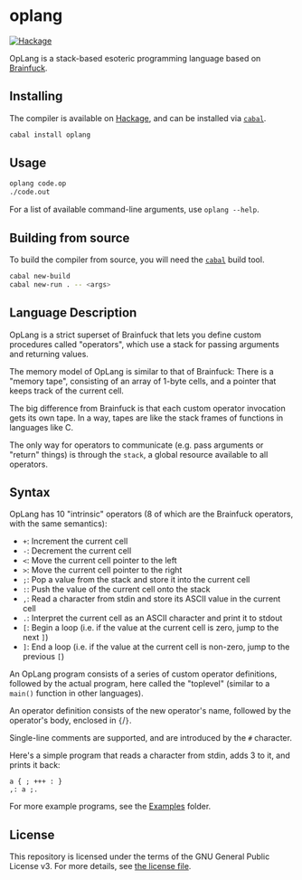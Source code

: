 # oplang

[![Hackage](https://img.shields.io/hackage/v/oplang?style=for-the-badge)](https://hackage.haskell.org/package/oplang)

OpLang is a stack-based esoteric programming language based on [Brainfuck](https://en.wikipedia.org/wiki/Brainfuck).

## Installing

The compiler is available on [Hackage](https://hackage.haskell.org/package/oplang), and can be installed via [`cabal`](https://www.haskell.org/cabal/).

```sh
cabal install oplang
```

## Usage

```sh
oplang code.op
./code.out
```

For a list of available command-line arguments, use `oplang --help`.

## Building from source

To build the compiler from source, you will need the [`cabal`](https://www.haskell.org/cabal/) build tool.

```sh
cabal new-build
cabal new-run . -- <args>
```

## Language Description

OpLang is a strict superset of Brainfuck that lets you define custom procedures called "operators", which use a stack for passing arguments and returning values.

The memory model of OpLang is similar to that of Brainfuck: There is a "memory tape", consisting of an array of 1-byte cells, and a pointer that keeps track of the current cell.

The big difference from Brainfuck is that each custom operator invocation gets its own tape. In a way, tapes are like the stack frames of functions in languages like C.

The only way for operators to communicate (e.g. pass arguments or "return" things) is through the `stack`, a global resource available to all operators.

## Syntax

OpLang has 10 "intrinsic" operators (8 of which are the Brainfuck operators, with the same semantics):

* `+`: Increment the current cell
* `-`: Decrement the current cell
* `<`: Move the current cell pointer to the left
* `>`: Move the current cell pointer to the right
* `;`: Pop a value from the stack and store it into the current cell
* `:`: Push the value of the current cell onto the stack
* `,`: Read a character from stdin and store its ASCII value in the current cell
* `.`: Interpret the current cell as an ASCII character and print it to stdout
* `[`: Begin a loop (i.e. if the value at the current cell is zero, jump to the next `]`)
* `]`: End a loop (i.e. if the value at the current cell is non-zero, jump to the previous `[`)

An OpLang program consists of a series of custom operator definitions, followed by the actual program, here called the "toplevel" (similar to a `main()` function in other languages).

An operator definition consists of the new operator's name, followed by the operator's body, enclosed in `{`/`}`.

Single-line comments are supported, and are introduced by the `#` character.

Here's a simple program that reads a character from stdin, adds 3 to it, and prints it back:

```op
a { ; +++ : }
,: a ;.
```

For more example programs, see the [Examples](Examples/) folder.

## License

This repository is licensed under the terms of the GNU General Public License v3.
For more details, see [the license file](LICENSE.txt).
